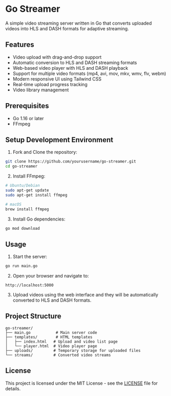 # Go Streamer

A simple video streaming server written in Go that converts uploaded videos into HLS and DASH formats for adaptive streaming.

## Features

- Video upload with drag-and-drop support
- Automatic conversion to HLS and DASH streaming formats
- Web-based video player with HLS and DASH playback
- Support for multiple video formats (mp4, avi, mov, mkv, wmv, flv, webm)
- Modern responsive UI using Tailwind CSS
- Real-time upload progress tracking
- Video library management

## Prerequisites

- Go 1.16 or later
- FFmpeg

## Setup Development Environment

1. Fork and Clone the repository:
```bash
git clone https://github.com/yourusername/go-streamer.git
cd go-streamer
```

2. Install FFmpeg:
```bash
# Ubuntu/Debian
sudo apt-get update
sudo apt-get install ffmpeg

# macOS
brew install ffmpeg
```

3. Install Go dependencies:
```bash
go mod download
```

## Usage

1. Start the server:
```bash
go run main.go
```

2. Open your browser and navigate to:
```
http://localhost:5000
```

3. Upload videos using the web interface and they will be automatically converted to HLS and DASH formats.

## Project Structure

```
go-streamer/
├── main.go           # Main server code
├── templates/        # HTML templates
│   ├── index.html   # Upload and video list page
│   └── player.html  # Video player page
├── uploads/         # Temporary storage for uploaded files
└── streams/         # Converted video streams
```

## License

This project is licensed under the MIT License - see the [LICENSE](LICENSE) file for details.

